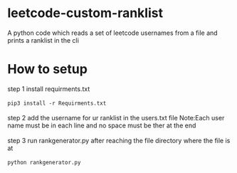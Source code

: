 # leetcode-custom-ranklist
A python code which reads a set of leetcode usernames from a file and prints a ranklist in the cli 
# How to setup
step 1 install requirments.txt<br/>
<br/>
  ```pip3 install -r Requirments.txt```<br/>
<br/> 
step 2 add the username for ur ranklist in the users.txt file Note:Each user name must be in each line and no space must be ther at the end<br/>
<br/>
step 3 run rankgenerator.py after reaching the file directory where the file is at<br/>
<br/>
  ```python rankgenerator.py```<br/>
